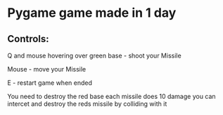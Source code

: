 # Pygame game made in 1 day

## Controls:
Q and mouse hovering over green base - shoot your Missile

Mouse - move your Missile

E - restart game when ended

You need to destroy the red base
each missile does 10 damage
you can intercet and destroy the reds missile by colliding with it
